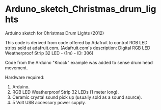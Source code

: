 Arduno_sketch_Christmas_drum_lights
===================================

Arduino sketch for Christmas Drum Lights (2012)

This code is derived from code offered by Adafruit to control RGB LED strips sold at adafruit.com.
(Adafruit.com's description:  Digital RGB LED Weatherproof Strip 32 LED - (1m) - ID: 306)

Code from the Arduino "Knock" example was added to sense drum head movement.

Hardware required:
1. Arduino.
2. RGB LED Weatherproof Strip 32 LEDs (1 meter long).
3. Ceramic crystal sound pick up (usually sold as a sound source).
4. 5 Volt USB accessory power supply.

